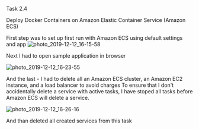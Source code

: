 Task 2.4

Deploy Docker Containers on Amazon Elastic Container Service (Amazon ECS)

First step was to set up first run with Amazon ECS using default settings and app
![photo_2019-12-12_16-15-58](https://user-images.githubusercontent.com/58468159/70720909-6715b180-1cfd-11ea-9be9-05ad44941ac9.jpg)

Next I had to open sample application in browser 

![photo_2019-12-12_16-23-55](https://user-images.githubusercontent.com/58468159/70721241-e60aea00-1cfd-11ea-80c6-7993aeb5fc8b.jpg)

And the last - I had to delete all an Amazon ECS cluster, an Amazon EC2 instance, and a load balancer to avoid charges 
To ensure that I don't accidentally delete a service with active tasks, I have stoped all tasks before Amazon ECS will delete a service.

![photo_2019-12-12_16-26-16](https://user-images.githubusercontent.com/58468159/70722064-49494c00-1cff-11ea-939c-49cba4ca86c8.jpg)

And than deleted all created services from this task

